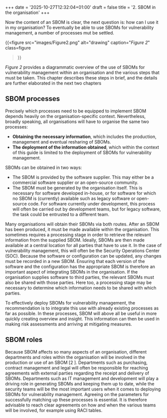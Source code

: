 +++
date = '2025-10-27T12:32:04+01:00'
draft = false
title = '2. SBOM in the organisation'
+++

Now the content of an SBOM is clear, the next question is: how can I use it in my organisation? To eventually be able to use SBOMs for vulnerability management, a number of processes mut be settled.

{{<figure 
src="images/Figure2.png" 
alt="drawing"
caption="*Figure 2*"
class=figure
>}}

*Figure 2* provides a diagrammatic overview of the use of SBOMs for vulnerability management within an organisation and the various steps that must be taken. This chapter describes these steps in brief, and the details are further elaborated in the next two chapters

## SBOM processes
Precisely which processes need to be equipped to implement SBOM depends heavily on the organisation-specific context. Nevertheless, broadly speaking, all organisations will have to organise the same two processes:
- **Obtaining the necessary information**, which includes the production, management and eventual resharing of SBOMs.
- **The deployment of the information obtained**, which within the context of this guide is limited to the deployment of SBOMs for vulnerability management.

SBOMs can be obtained in two ways:
- The SBOM is provided by the software supplier. This may either be a commercial software supplier or an open-source community.
- The SBOM must be generated by the organisation itself. This is necessary for software developed in-house, or for software for which no SBOM is (currently) available such as legacy software or open-source code. For software currently under development, this process will often be carried out by development teams, but for legacy software, the task could be entrusted to a different team.


Many organisations will obtain their SBOMs via both routes. After an SBOM has been produced, it must be made available within the organisation. This sometimes requires a processing stage in order to retrieve the relevant information from the supplied SBOM.
Ideally, SBOMs are then made available at a central location for all parties that have to use it. In the case of vulnerability management, this will often be the Security Operations Center (SOC).
Because the software or configuration can be updated, any changes must be recorded in a new SBOM. Ensuring that each version of the software and the configuration has the appropriate SBOM is therefore an important aspect of integrating SBOMs in the organisation. 
If the organisation supplies software to third parties, the relevant SBOMs must also be shared with those
parties. 
Here too, a processing stage may be necessary to determine which information needs to be shared with which parties.

To effectively deploy SBOMs for vulnerability management, the recommendation is to integrate this use with already existing processes as far as possible. In these processes, SBOM will above all be useful in more quickly creating overview and insight. This information can then be used in making risk assessments and arriving at mitigating measures.

## SBOM roles
Because SBOM affects so many aspects of an organisation, different departments and roles within the organisation will be involved in the production or use of an SBOM [2 ]. Departments such as purchasing, contract management and legal will often be responsible for reaching agreements with external parties regarding the receipt and delivery of SBOMs. Departments such as IT management and development will play a driving role in generating SBOMs and keeping them up to date, while the security teams will be the most important users when it comes to deploying SBOMs for vulnerability management. Agreeing on the parameters for successfully matching up these processes is essential. It is therefore advisable to reach clear agreements on how and when the various teams will be involved, for example using RACI tables.

